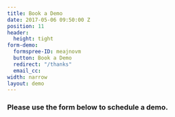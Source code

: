 ```yaml
---
title: Book a Demo
date: 2017-05-06 09:50:00 Z
position: 11
header:
  height: tight
form-demo:
  formspree-ID: meajnovm
  button: Book a Demo
  redirect: "/thanks"
  email_cc:
width: narrow
layout: demo
---
```


### Please use the form below to schedule a demo.
